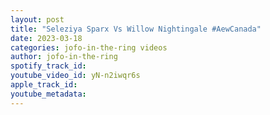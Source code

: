 ```yaml
---
layout: post
title: "Seleziya Sparx Vs Willow Nightingale #AewCanada"
date: 2023-03-18
categories: jofo-in-the-ring videos
author: jofo-in-the-ring
spotify_track_id: 
youtube_video_id: yN-n2iwqr6s
apple_track_id: 
youtube_metadata: 
---
```

